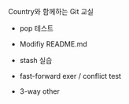 Country와 함께하는 Git 교실

- pop 테스트
- Modifiy README.md
- stash 실습




- fast-forward exer / conflict test
- 3-way other

